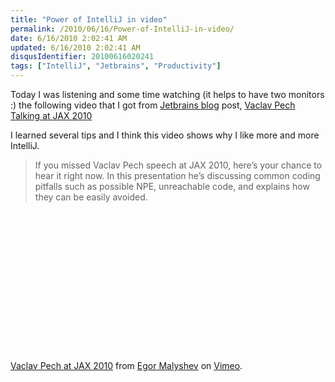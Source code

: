 ```yaml
---
title: "Power of IntelliJ in video"
permalink: /2010/06/16/Power-of-IntelliJ-in-video/
date: 6/16/2010 2:02:41 AM
updated: 6/16/2010 2:02:41 AM
disqusIdentifier: 20100616020241
tags: ["IntelliJ", "Jetbrains", "Productivity"]
---
```

Today I was listening and some time watching (it helps to have two monitors :) the following video that I got from [Jetbrains blog](http://blogs.jetbrains.com/idea/) post, [Vaclav Pech Talking at JAX 2010](http://blogs.jetbrains.com/idea/2010/05/vaclav-pech-talking-at-jax-2010/)

I learned several tips and I think this video shows why I like more and more IntelliJ.
<!-- more -->

> If you missed Vaclav Pech speech at JAX 2010, here’s your chance to hear it right now. In this presentation he’s discussing common coding pitfalls such as possible NPE, unreachable code, and explains how they can be easily avoided.

<object width="400" height="225">

<embed src="http://vimeo.com/moogaloop.swf?clip_id=11902877&server=vimeo.com&show_title=1&show_byline=1&show_portrait=0&color=&fullscreen=1" type="application/x-shockwave-flash" allowfullscreen="true" allowscriptaccess="always" width="400" height="225"></object>

[Vaclav Pech at JAX 2010](http://vimeo.com/11902877) from [Egor Malyshev](http://vimeo.com/user3864155) on [Vimeo](http://vimeo.com).
